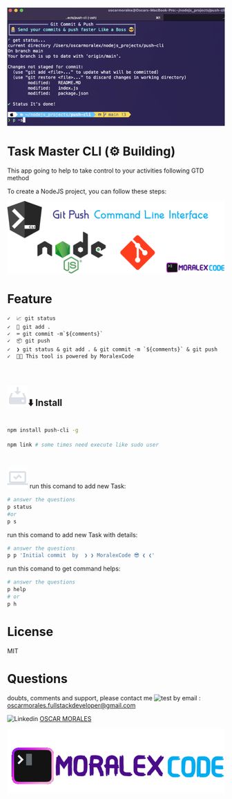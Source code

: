 ![genesiscli-screenshot](.github/git-push-running.png)

# Task Master CLI (⚙️ Building)

This app going to help to take control to your activities following GTD method

To create a NodeJS project, you can follow these steps:

![genesiscli-screenshot](.github/git-push-cli.png)

# Feature

    ✓  📈 git status
    ✓  🤯 git add .
    ✓  ⌨️ git commit -m`${comments}`
    ✓  📦 git push
    ✓  ❯ git status & git add . & git commit -m `${comments}` & git push
    ✓  👨‍💻 This tool is powered by MoralexCode

<br>

## ![genesiscli-screenshot](.github/install.png)⬇️ Install

```sh

npm install push-cli -g

npm link # some times need execute like sudo user

```

<br>

![genesiscli-screenshot](.github/pc.png)
run this comand to add new Task:

```sh
# answer the questions
p status
#or
p s
```

run this comand to add new Task with details:

```sh
# answer the questions
p p 'Initial commit  by  ❯ ❯ MoralexCode 😎 ❮ ❮'
```

run this comand to get command helps:

```sh
# answer the questions
p help
# or
p h
```

# License

MIT

# Questions

doubts, comments and support, please contact me ![test](https://img.shields.io/badge/Ing-%20Oscar%20Morales-green) by email : [oscarmorales.fullstackdeveloper@gmail.com](oscarmorales.fullstackdeveloper@gmail.com)

![Linkedin](https://img.shields.io/badge/LinkedIn-0077B5?style=for-the-badge&logo=linkedin&logoColor=white) [OSCAR MORALES](https://www.linkedin.com/in/oscar-morales-garcia/)

![personal-brand-screenshot](.github/personal-brand.png)
